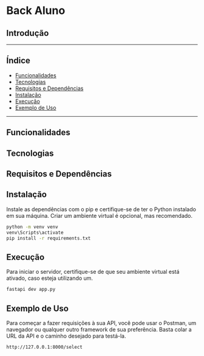 # Back Aluno

## Introdução



---

## Índice

- [Funcionalidades](#funcionalidades)
- [Tecnologias](#tecnologias)
- [Requisitos e Dependências](#requisitos-e-dependências)
- [Instalação](#instalação)
- [Execução](#execução)
- [Exemplo de Uso](#exemplo-de-uso)

---

## Funcionalidades



## Tecnologias



## Requisitos e Dependências



## Instalação

Instale as dependências com o pip e certifique-se de ter o Python instalado em sua máquina. Criar um ambiente virtual é opcional, mas recomendado.

```bash
python -m venv venv
venv\Scripts\activate
pip install -r requirements.txt
```

## Execução

Para iniciar o servidor, certifique-se de que seu ambiente virtual está ativado, caso esteja utilizando um.

```bash
fastapi dev app.py
```

## Exemplo de Uso

Para começar a fazer requisições à sua API, você pode usar o Postman, um navegador ou qualquer outro framework de sua preferência. Basta colar a URL da API e o caminho desejado para testá-la.

```bash
http://127.0.0.1:8000/select
```

